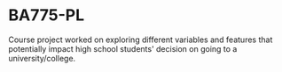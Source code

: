 # BA775-PL
Course project worked on exploring different variables and features that potentially impact high school students' decision on going to a university/college. 
